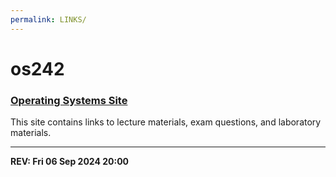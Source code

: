 ```yaml
---
permalink: LINKS/
---
```


# os242

### [Operating Systems Site](https://os.vlsm.org/)
This site contains links to lecture materials, exam questions, and laboratory materials.

---

**REV: Fri 06 Sep 2024 20:00**


